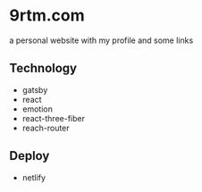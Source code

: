 # 9rtm.com

a personal website with my profile and some links

## Technology

- gatsby
- react
- emotion
- react-three-fiber
- reach-router

## Deploy

- netlify

